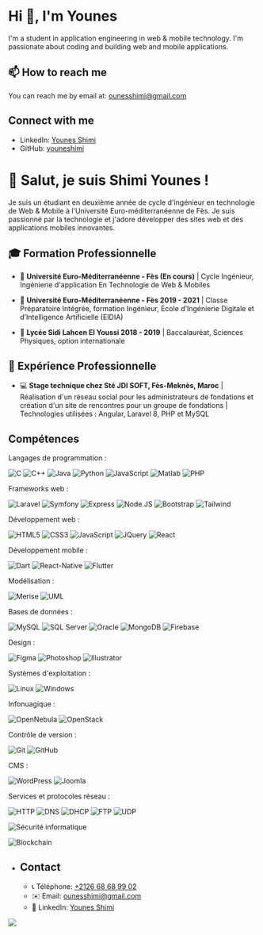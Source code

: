 # Hi 👋, I'm Younes

I'm a student in application engineering in web & mobile technology. I'm passionate about coding and building web and mobile applications.

## 📫 How to reach me

You can reach me by email at: [ounesshimi@gmail.com](mailto:ounesshimi@gmail.com)

## Connect with me

- LinkedIn: [Younes Shimi](https://www.linkedin.com/in/younes-shimi/)
- GitHub: [youneshimi](https://github.com/youneshimi)


# 👋 Salut, je suis Shimi Younes !

Je suis un étudiant en deuxième année de cycle d'ingénieur en technologie de Web & Mobile à l'Université Euro-méditerranéenne de Fès. Je suis passionné par la technologie et j'adore développer des sites web et des applications mobiles innovantes.

## 🎓 Formation Professionnelle

- 🏫 **Université Euro-Méditerranéenne - Fès (En cours)** | Cycle Ingénieur, Ingénierie d'application En Technologie de Web & Mobiles

- 🏫 **Université Euro-Méditerranéenne - Fès 2019 - 2021** | Classe Préparatoire Intégrée, formation Ingénieur, Ecole d’Ingénierie Digitale et d’Intelligence Artificielle (EIDIA)

- 🏫 **Lycée Sidi Lahcen El Youssi 2018 - 2019** | Baccalauréat, Sciences Physiques, option internationale

  

## 💼 Expérience Professionnelle

- 💻 **Stage technique chez Sté JDI SOFT, Fès-Meknès, Maroc** | Réalisation d'un réseau social pour les administrateurs de fondations et création d'un site de rencontres pour un groupe de fondations | Technologies utilisées : Angular, Laravel 8, PHP et MySQL

## Compétences

Langages de programmation :

![C](https://img.shields.io/badge/-C-00599C?style=flat-square&logo=c&logoColor=white) ![C++](https://img.shields.io/badge/-C++-00599C?style=flat-square&logo=c%2B%2B&logoColor=white) ![Java](https://img.shields.io/badge/-Java-red?style=flat-square&logo=java&logoColor=white) ![Python](https://img.shields.io/badge/-Python-3776AB?style=flat-square&logo=python&logoColor=white) ![JavaScript](https://img.shields.io/badge/-JavaScript-yellow?style=flat-square&logo=javascript&logoColor=white) ![Matlab](https://img.shields.io/badge/-Matlab-0076A8?style=flat-square&logo=mathworks&logoColor=white) ![PHP](https://img.shields.io/badge/-PHP-777BB4?style=flat-square&logo=php&logoColor=white)

Frameworks web :

![Laravel](https://img.shields.io/badge/-Laravel-FF2D20?style=flat-square&logo=laravel&logoColor=white) ![Symfony](https://img.shields.io/badge/-Symfony-000000?style=flat-square&logo=symfony&logoColor=white) ![Express](https://img.shields.io/badge/-Express-000000?style=flat-square&logo=express&logoColor=white) ![Node.JS](https://img.shields.io/badge/-Node.JS-339933?style=flat-square&logo=node.js&logoColor=white) ![Bootstrap](https://img.shields.io/badge/-Bootstrap-563D7C?style=flat-square&logo=bootstrap&logoColor=white) ![Tailwind](https://img.shields.io/badge/-Tailwind-38B2AC?style=flat-square&logo=tailwind-css&logoColor=white)

Développement web :

![HTML5](https://img.shields.io/badge/-HTML5-E34F26?style=flat-square&logo=html5&logoColor=white) ![CSS3](https://img.shields.io/badge/-CSS3-1572B6?style=flat-square&logo=css3&logoColor=white) ![JavaScript](https://img.shields.io/badge/-JavaScript-F7DF1E?style=flat-square&logo=javascript&logoColor=black) ![JQuery](https://img.shields.io/badge/-JQuery-0769AD?style=flat-square&logo=jquery&logoColor=white) ![React](https://img.shields.io/badge/-React-61DAFB?style=flat-square&logo=react&logoColor=black)

Développement mobile :

![Dart](https://img.shields.io/badge/-Dart-0175C2?style=flat-square&logo=dart&logoColor=white) ![React-Native](https://img.shields.io/badge/-React_Native-61DAFB?style=flat-square&logo=react&logoColor=black) ![Flutter](https://img.shields.io/badge/-Flutter-02569B?style=flat-square&logo=flutter&logoColor=white)

Modélisation :

![Merise](https://img.shields.io/badge/-Merise-181717?style=flat-square&logoColor=white) ![UML](https://img.shields.io/badge/-UML-000000?style=flat-square&logoColor=white)

Bases de données :

![MySQL](https://img.shields.io/badge/-MySQL-4479A1?style=flat-square&logo=mysql&logoColor=white) ![SQL Server](https://img.shields.io/badge/-SQL_Server-CC2927?style=flat-square&logo=microsoft-sql-server&logoColor=white) ![Oracle](https://img.shields.io/badge/-Oracle-F80000?style=flat-square&logo=oracle&logoColor=white) ![MongoDB](https://img.shields.io/badge/-MongoDB-47A248?style=flat-square&logo=mongodb&logoColor=white) ![Firebase](https://img.shields.io/badge/-Firebase-FFCA28?style=flat-square&logo=firebase&logoColor=black)

Design :

![Figma](https://img.shields.io/badge/-Figma-F24E1E?style=flat-square&logo=figma&logoColor=white) ![Photoshop](https://img.shields.io/badge/-Photoshop-31A8FF?style=flat-square&logo=adobe-photoshop&logoColor=white) ![Illustrator](https://img.shields.io/badge/-Illustrator-FF9A00?style=flat-square&logo=adobe-illustrator&logoColor=white)

Systèmes d'exploitation :

![Linux](https://img.shields.io/badge/-Linux-FCC624?style=flat-square&logo=linux&logoColor=black) ![Windows](https://img.shields.io/badge/-Windows-0078D6?style=flat-square&logo=windows&logoColor=white)

Infonuagique :

![OpenNebula](https://img.shields.io/badge/-OpenNebula-303C6C?style=flat-square&logo=opennebula&logoColor=white) ![OpenStack](https://img.shields.io/badge/-OpenStack-ED1944?style=flat-square&logo=openstack&logoColor=white)

Contrôle de version :

![Git](https://img.shields.io/badge/-Git-F05032?style=flat-square&logo=git&logoColor=white) ![GitHub](https://img.shields.io/badge/-GitHub-181717?style=flat-square&logo=github&logoColor=white)

CMS :

![WordPress](https://img.shields.io/badge/-WordPress-21759B?style=flat-square&logo=wordpress&logoColor=white) ![Joomla](https://img.shields.io/badge/-Joomla-FC9F30?style=flat-square&logo=joomla&logoColor=white)

Services et protocoles réseau :

![HTTP](https://img.shields.io/badge/-HTTP-00599C?style=flat-square&logo=http&logoColor=white) ![DNS](https://img.shields.io/badge/-DNS-000000?style=flat-square&logo=dns&logoColor=white) ![DHCP](https://img.shields.io/badge/-DHCP-1A6EBB?style=flat-square&logo=dhcp&logoColor=white) ![FTP](https://img.shields.io/badge/-FTP-007ACC?style=flat-square&logo=ftp&logoColor=white) ![UDP](https://img.shields.io/badge/-UDP-4FDBB1?style=flat-square&logo=udp&logoColor=white)

![Sécurité informatique](https://img.shields.io/badge/-S%C3%A9curit%C3%A9_informatique-000000?style=flat-square&logo=security&logoColor=white)

![Blockchain](https://img.shields.io/badge/-Blockchain-121D33?style=flat-square&logo=blockchain&logoColor=white)
- ## Contact

  - 📞 Téléphone: [+2126 68 68 99 02](tel:+212668689902)
  - ✉️ Email: [ounesshimi@gmail.com](mailto:ounesshimi@gmail.com)
  - 💼 LinkedIn: [Younes Shimi](https://www.linkedin.com/in/younes-shimi/)


[![](https://visitcount.itsvg.in/api?id=youneshimi&label=Profile%20Views&color=0&pretty=true)](https://visitcount.itsvg.in)
